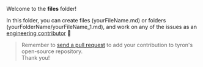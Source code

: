 Welcome to the **files** folder!

In this folder, you can create files (yourFileName.md) or folders (yourFolderName/yourFileName_1.md), and work on any of the issues as an [engineering contributor](/community/contributors/engineering.md) :high_brightness:

> Remember to [send a pull request](/CONTRIBUTING.md#pull-requests) to add your contribution to tyron's open-source repository.  
Thank you!
